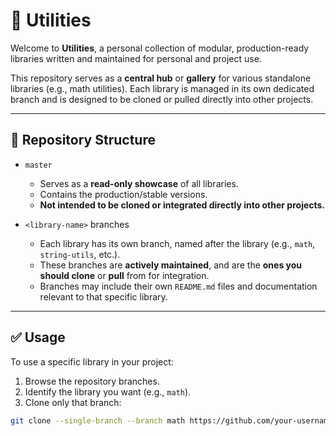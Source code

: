 # 🧰 Utilities

Welcome to **Utilities**, a personal collection of modular, production-ready libraries written and maintained for personal and project use.

This repository serves as a **central hub** or **gallery** for various standalone libraries (e.g., math utilities). Each library is managed in its own dedicated branch and is designed to be cloned or pulled directly into other projects.

---

## 📁 Repository Structure

- `master`  
  - Serves as a **read-only showcase** of all libraries.
  - Contains the production/stable versions.
  - **Not intended to be cloned or integrated directly into other projects.**

- `<library-name>` branches  
  - Each library has its own branch, named after the library (e.g., `math`, `string-utils`, etc.).
  - These branches are **actively maintained**, and are the **ones you should clone** or **pull** from for integration.
  - Branches may include their own `README.md` files and documentation relevant to that specific library.

---

## ✅ Usage

To use a specific library in your project:

1. Browse the repository branches.
2. Identify the library you want (e.g., `math`).
3. Clone only that branch:

```bash
git clone --single-branch --branch math https://github.com/your-username/Utilities.git
